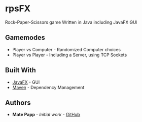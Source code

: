 # rpsFX

Rock-Paper-Scissors game
Written in Java including JavaFX GUI

## Gamemodes

* Player vs Computer - Randomized Computer choices
* Player vs Player - Including a Server, using TCP Sockets

## Built With

* [JavaFX](https://openjfx.io/) - GUI
* [Maven](https://maven.apache.org/) - Dependency Management

## Authors

* **Mate Papp** - *Initial work* - [GitHub](https://github.com/pappmatee)
